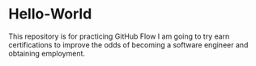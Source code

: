 # Hello-World
This repository is for practicing GitHub Flow
I am going to try earn certifications to improve the odds of becoming a software engineer and obtaining employment.
